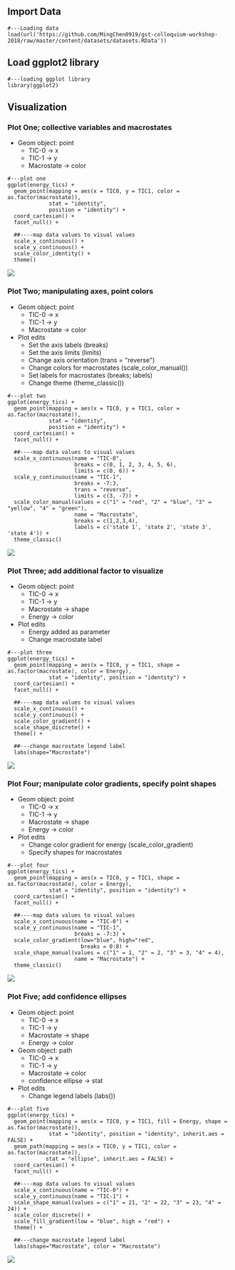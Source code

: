 Import Data
-----------

    #---Loading data
    load(url('https://github.com/MingChen0919/gst-colloquium-workshop-2018/raw/master/content/datasets/datasets.RData'))

Load ggplot2 library
--------------------

    #---loading ggplot library
    library(ggplot2)

Visualization
-------------

### Plot One; collective variables and macrostates

-   Geom object: point
    -   TIC-0 -&gt; x
    -   TIC-1 -&gt; y
    -   Macrostate -&gt; color

<!-- -->

    #---plot one
    ggplot(energy_tics) +
      geom_point(mapping = aes(x = TIC0, y = TIC1, color = as.factor(macrostate)),
                 stat = "identity", 
                 position = "identity") +
      coord_cartesian() +
      facet_null() +
      
      ##----map data values to visual values
      scale_x_continuous() +
      scale_y_continuous() +
      scale_color_identity() +
      theme()

![](scatterplot_files/figure-markdown_strict/unnamed-chunk-3-1.png)

### Plot Two; manipulating axes, point colors

-   Geom object: point
    -   TIC-0 -&gt; x
    -   TIC-1 -&gt; y
    -   Macrostate -&gt; color
-   Plot edits
    -   Set the axis labels (breaks)  
    -   Set the axis limits (limits)  
    -   Change axis orientation (trans = "reverse")  
    -   Change colors for macrostates (scale\_color\_manual())  
    -   Set labels for macrostates (breaks; labels)  
    -   Change theme (theme\_classic())

<!-- -->

    #---plot two
    ggplot(energy_tics) +
      geom_point(mapping = aes(x = TIC0, y = TIC1, color = as.factor(macrostate)),
                 stat = "identity", 
                 position = "identity") +
      coord_cartesian() +
      facet_null() +
      
      ##----map data values to visual values
      scale_x_continuous(name = "TIC-0", 
                         breaks = c(0, 1, 2, 3, 4, 5, 6),
                         limits = c(0, 6)) +
      scale_y_continuous(name = "TIC-1",
                         breaks = -7:3, 
                         trans = "reverse",
                         limits = c(3, -7)) +
      scale_color_manual(values = c("1" = "red", "2" = "blue", "3" = "yellow", "4" = "green"),
                         name = "Macrostate", 
                         breaks = c(1,2,3,4),
                         labels = c('state 1', 'state 2', 'state 3', 'state 4')) + 
      theme_classic()

![](scatterplot_files/figure-markdown_strict/unnamed-chunk-4-1.png)

### Plot Three; add additional factor to visualize

-   Geom object: point
    -   TIC-0 -&gt; x
    -   TIC-1 -&gt; y
    -   Macrostate -&gt; shape
    -   Energy -&gt; color
-   Plot edits
    -   Energy added as parameter
    -   Change macrostate label

<!-- -->

    #---plot three
    ggplot(energy_tics) +
      geom_point(mapping = aes(x = TIC0, y = TIC1, shape = as.factor(macrostate), color = Energy),
                 stat = "identity", position = "identity") +
      coord_cartesian() +
      facet_null() +
      
      ##----map data values to visual values
      scale_x_continuous() +
      scale_y_continuous() +
      scale_color_gradient() +
      scale_shape_discrete() +
      theme() +
      
      ##---change macrostate legend label
      labs(shape="Macrostate") 

![](scatterplot_files/figure-markdown_strict/unnamed-chunk-5-1.png)

### Plot Four; manipulate color gradients, specify point shapes

-   Geom object: point
    -   TIC-0 -&gt; x
    -   TIC-1 -&gt; y
    -   Macrostate -&gt; shape
    -   Energy -&gt; color
-   Plot edits
    -   Change color gradient for energy (scale\_color\_gradient)
    -   Specify shapes for macrostates

<!-- -->

    #---plot four
    ggplot(energy_tics) +
      geom_point(mapping = aes(x = TIC0, y = TIC1, shape = as.factor(macrostate), color = Energy),
                 stat = "identity", position = "identity") +
      coord_cartesian() +
      facet_null() +
      
      ##----map data values to visual values
      scale_x_continuous(name = "TIC-0") +
      scale_y_continuous(name = "TIC-1",
                         breaks = -7:3) +
      scale_color_gradient(low="blue", high="red",
                           breaks = 0:8) +
      scale_shape_manual(values = c("1" = 1, "2" = 2, "3" = 3, "4" = 4),
                         name = "Macrostate") +
      theme_classic()

![](scatterplot_files/figure-markdown_strict/unnamed-chunk-6-1.png)

### Plot Five; add confidence ellipses

-   Geom object: point
    -   TIC-0 -&gt; x
    -   TIC-1 -&gt; y
    -   Macrostate -&gt; shape
    -   Energy -&gt; color
-   Geom object: path
    -   TIC-0 -&gt; x
    -   TIC-1 -&gt; y
    -   Macrostate -&gt; color
    -   confidence ellipse -&gt; stat
-   Plot edits
    -   Change legend labels (labs())

<!-- -->

    #---plot five
    ggplot(energy_tics) +
      geom_point(mapping = aes(x = TIC0, y = TIC1, fill = Energy, shape = as.factor(macrostate)),
                 stat = "identity", position = "identity", inherit.aes = FALSE) +
      geom_path(mapping = aes(x = TIC0, y = TIC1, color = as.factor(macrostate)), 
                stat = "ellipse", inherit.aes = FALSE) + 
      coord_cartesian() +
      facet_null() +
      
      ##----map data values to visual values
      scale_x_continuous(name = "TIC-0") +
      scale_y_continuous(name = "TIC-1") +
      scale_shape_manual(values = c("1" = 21, "2" = 22, "3" = 23, "4" = 24)) +
      scale_color_discrete() +
      scale_fill_gradient(low = "blue", high = "red") +
      theme() +
      
      ##---change macrostate legend label
      labs(shape="Macrostate", color = "Macrostate") 

![](scatterplot_files/figure-markdown_strict/unnamed-chunk-7-1.png)
